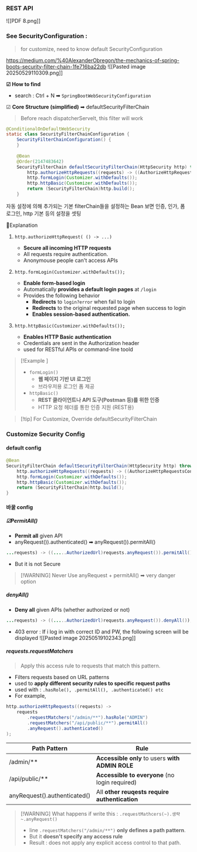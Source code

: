 
### REST API 
![[PDF 8.png]]


### See SecurityConfiguration :
> for customize, need to know default SecurityConfiguration

https://medium.com/%40AlexanderObregon/the-mechanics-of-spring-boots-security-filter-chain-1fe716ba22db
![[Pasted image 20250529110309.png]]

**☑ How to find**
- search :  Ctrl + N ➡ `SpringBootWebSecurityConfiguration`

☑ **Core Structure (simplified)** ➡ defaultSecurityFilterChain
> Before reach dispatcherServelt, this filter will work 
```java
@ConditionalOnDefaultWebSecurity  
static class SecurityFilterChainConfiguration {  
    SecurityFilterChainConfiguration() {  
    }  
  
    @Bean  
    @Order(2147483642)  
    SecurityFilterChain defaultSecurityFilterChain(HttpSecurity http) throws Exception {  
        http.authorizeHttpRequests((requests) -> ((AuthorizeHttpRequestsConfigurer.AuthorizedUrl)requests.anyRequest()).authenticated());  
        http.formLogin(Customizer.withDefaults());  
        http.httpBasic(Customizer.withDefaults());  
        return (SecurityFilterChain)http.build();  
    }
```
자동 설정에 의해 추가되는 기본 filterChain들을 설정하는 Bean 
보면 인증, 인가, 폼 로그인, http 기본 등의 설정을 셋팅
<br>

🔐Explanation
1. `http.authorizeHttpRequest( () -> ...)`
	- **Secure all incoming HTTP requests**
	- All requests require authentication.
	- Anonymouse people can't access APIs

2. `http.formLogin(Customizer.withDefaults());`
	- **Enable form-based login**  
	- Automatically **provides a default login pages** at `/login`
	- Provides the following behavior 
		- **Redirects** to `login?error` when fail to login 
		- **Redirects** to the original requested page when success to login
		- **Enables session-based authentication.**

 3. `http.httpBasic(Customizer.withDefaults());`
	 - **Enables HTTP Basic authentication**
	 - Credentials are sent in the Authorization header
	 - used for RESTful APIs or command-line toold

> [!Example ]
> - `formLogin()`
> 	- **웹 페이지 기반 UI 로그인**
> 	- 브라우저용 로그인 폼 제공
> - `httpBasic()`
> 	- **REST 클라이언트나 API 도구(Postman 등)를 위한 인증** 
> 	- HTTP 요청 헤더를 통한 인증 지원 (REST용)


>[!tip] For Customize, Override defaultSecurityFilterChain
 


### Customize Security Config

#### default config
```java
@Bean  
SecurityFilterChain defaultSecurityFilterChain(HttpSecurity http) throws Exception {  
    http.authorizeHttpRequests((requests) -> ((AuthorizeHttpRequestsConfigurer.AuthorizedUrl)requests.anyRequest()).authenticated());  
    http.formLogin(Customizer.withDefaults());  
    http.httpBasic(Customizer.withDefaults());  
    return (SecurityFilterChain)http.build();  
}
```

#### 바꿀 config 

##### ☑PermitAll() 
- **Permit all** given API
- anyRequest()).authenticated() ➡ anyRequest()).permitAll()
```java
...requests) -> ((.....AuthorizedUrl)requests.anyRequest()).permitAll());
```
- But it is not Secure
> [!WARNING] Never Use anyRequest + permitAll() ➡ very danger option

##### denyAll()
- **Deny all** given APIs (whether authorized or not)
```java
...requests) -> ((.....AuthorizedUrl)requests.anyRequest()).denyAll());
```
- 403 error : If i log in with correct ID and PW, the following screen will be displayed 
		![[Pasted image 20250519102343.png]]


##### requests.requestMatchers
> Apply this access rule to requests that match this pattern.
- Filters requests based on URL patterns
- used to **apply different security rules to specific request paths**
- used with : `.hasRole(), .permitAll(), .authenticated() etc`
- For example, 
```java
http.authorizeHttpRequests((requests) -> 
    requests
        .requestMatchers("/admin/**").hasRole("ADMIN")
        .requestMatchers("/api/public/**").permitAll()
        .anyRequest().authenticated()
);
```

| Path Pattern                 | Rule                                             |
| ---------------------------- | ------------------------------------------------ |
| /admin/**                    | **Accessible only** to users **with ADMIN ROLE** |
| /api/public/**               | **Accessible to everyone** (no login required)   |
| anyRequest().authenticated() | All **other reuqests require authentication**    |

> [!WARNING] What happens if write this : `.requestMathcers(~).생략~.anyRequest()`
>- line `.requestMatchers("/admin/**")` **only defines a path pattern**.
>- But it **doesn't specify any access rule** 
>- Result : does not apply any explicit access control to that path.

